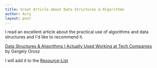 ```yaml
---
title: Great Article about Data Structures & Algorithms
author: Acry
layout: post
---
```


I read an excellent article about the practical use of algorithms and data structures and I'd like to recommend it.

[Data Structures & Algorithms I Actually Used Working at Tech Companies](https://blog.pragmaticengineer.com/data-structures-and-algorithms-i-actually-used-day-to-day/)
by Gergely Orosz

I will add it to the [Resource-List](/resources_list.html)
